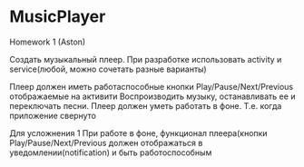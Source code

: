 # MusicPlayer
Homework 1 (Aston)

Создать музыкальный плеер. При разработке использовать activity и service(любой, можно сочетать 
разные варианты)

Плеер должен иметь работаспособные кнопки Play/Pause/Next/Previous отображаемые на активити
Воспроизводить музыку, останавливать ее и переключать песни. Плеер должен уметь работать в фоне. 
Т.е. когда приложение свернуто

Для усложнения 1 При работе в фоне, функционал плеера(кнопки Play/Pause/Next/Previous должен 
отображаться в уведомлении(notification) и  быть работоспособным
